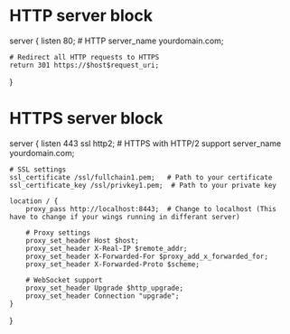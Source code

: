 # HTTP server block
server {
    listen 80;  # HTTP
    server_name yourdomain.com;

    # Redirect all HTTP requests to HTTPS
    return 301 https://$host$request_uri;
}

# HTTPS server block
server {
    listen 443 ssl http2;  # HTTPS with HTTP/2 support
    server_name yourdomain.com;

    # SSL settings
    ssl_certificate /ssl/fullchain1.pem;   # Path to your certificate
    ssl_certificate_key /ssl/privkey1.pem;  # Path to your private key

    location / {
        proxy_pass http://localhost:8443;  # Change to localhost (This have to change if your wings running in differant server)

        # Proxy settings
        proxy_set_header Host $host;
        proxy_set_header X-Real-IP $remote_addr;
        proxy_set_header X-Forwarded-For $proxy_add_x_forwarded_for;
        proxy_set_header X-Forwarded-Proto $scheme;

        # WebSocket support
        proxy_set_header Upgrade $http_upgrade;
        proxy_set_header Connection "upgrade";
    }
}
